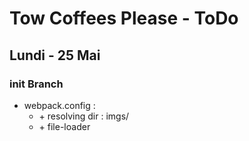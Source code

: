 # Tow Coffees Please - ToDo

## Lundi - 25 Mai

### init Branch
* webpack.config :
    * \+ resolving dir : imgs/
    * \+ file-loader